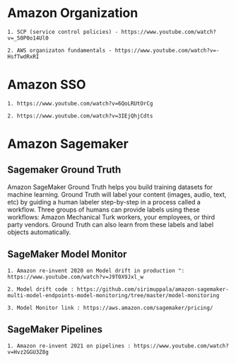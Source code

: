 # Amazon Organization

```1. SCP (service control policies) - https://www.youtube.com/watch?v=_50P0o14Ul0```

```2. AWS organizaton fundamentals - https://www.youtube.com/watch?v=-HsfTwdRxRI```

# Amazon SSO

``` 1. https://www.youtube.com/watch?v=6QoLRUtOrCg ```

``` 2. https://www.youtube.com/watch?v=3IEjQhjCdts ```

# Amazon Sagemaker


## Sagemaker Ground Truth

Amazon SageMaker Ground Truth helps you build training datasets for machine learning. Ground Truth will label your content (images, audio, text, etc) by guiding a human labeler step-by-step in a process called a workflow. Three groups of humans can provide labels using these workflows: Amazon Mechanical Turk workers, your employees, or third party vendors. Ground Truth can also learn from these labels and label objects automatically.  

## SageMaker Model Monitor

```1. Amazon re-invent 2020 on Model drift in production ": https://www.youtube.com/watch?v=J9T0X9Jxl_w```

```2. Model drift code : https://github.com/sirimuppala/amazon-sagemaker-multi-model-endpoints-model-monitoring/tree/master/model-monitoring```


```3. Model Monitor link : https://aws.amazon.com/sagemaker/pricing/```

## SageMaker Pipelines
```1. Amazon re-invent 2021 on pipelines : https://www.youtube.com/watch?v=Hvz2GGU3Z8g```
